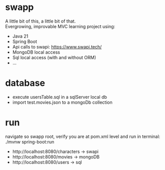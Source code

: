 # swapp
A little bit of this, a little bit of that. <br>
Evergrowing, improvable MVC learning project using:
* Java 21
* Spring Boot
* Api calls to swapi: https://www.swapi.tech/
* MongoDB local access
* Sql local access (with and without ORM)
* ...
# database
* execute usersTable.sql in a sqlServer local db
* import test.movies.json to a mongoDb collection
# run
navigate so swapp root, verify you are at pom.xml level and run in terminal:<br>
./mvnw spring-boot:run <br>
* http://localhost:8080/characters -> swapi 
* http://localhost:8080/movies -> mongoDB
* http://localhost:8080/users -> sql